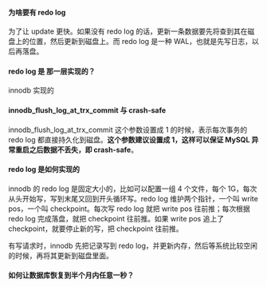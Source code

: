 #### 为啥要有 redo log

为了让 update 更快。如果没有 redo log 的话，更新一条数据要先将查到其在磁盘上的位置，然后更新到磁盘上。而 redo log 是一种 WAL，也就是先写日志，以后再落盘。

#### redo log 是 那一层实现的？

innodb 实现的

#### innodb_flush_log_at_trx_commit 与 crash-safe

innodb_flush_log_at_trx_commit 这个参数设置成 1 的时候，表示每次事务的 redo log 都直接持久化到磁盘。**这个参数建议设置成 1，这样可以保证 MySQL 异常重启之后数据不丢失，即 crash-safe**。

#### redo log 是如何实现的

innodb 的 redo log 是固定大小的，比如可以配置一组 4 个文件，每个 1G，每次从头开始写，写到末尾又回到开头循环写。redo log 维护两个指针，一个叫 write pos，一个叫 checkpoint。每次写 redo log 就把 write pos 往前推；每次根据 redo log 完成落盘，就把 checkpoint 往前推。如果 write pos 追上了 checkpoint，就要停止新的写，把 checkpoint 往前推。

有写请求时，innodb 先把记录写到 redo log，并更新内存，然后等系统比较空闲的时候，再将其更新到磁盘里面。

#### 如何让数据库恢复到半个月内任意一秒？
